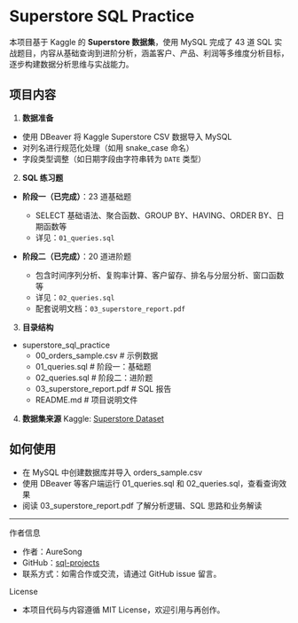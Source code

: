 # Superstore SQL Practice

本项目基于 Kaggle 的 **Superstore 数据集**，使用 MySQL 完成了 43 道 SQL 实战题目，内容从基础查询到进阶分析，涵盖客户、产品、利润等多维度分析目标，逐步构建数据分析思维与实战能力。

## 项目内容

1. **数据准备**
- 使用 DBeaver 将 Kaggle Superstore CSV 数据导入 MySQL
- 对列名进行规范化处理（如用 snake_case 命名）
- 字段类型调整（如日期字段由字符串转为 `DATE` 类型）

2. **SQL 练习题**

- **阶段一（已完成）**：23 道基础题  
  - SELECT 基础语法、聚合函数、GROUP BY、HAVING、ORDER BY、日期函数等  
  - 详见：`01_queries.sql`

- **阶段二（已完成）**：20 道进阶题  
  - 包含时间序列分析、复购率计算、客户留存、排名与分层分析、窗口函数等  
  - 详见：`02_queries.sql`  
  - 配套说明文档：`03_superstore_report.pdf`

3. **目录结构**

- superstore_sql_practice
    - 00_orders_sample.csv              # 示例数据
    - 01_queries.sql                # 阶段一：基础题
    - 02_queries.sql                # 阶段二：进阶题
    - 03_superstore_report.pdf         # SQL 报告
    - README.md                      # 项目说明文件

4. **数据集来源**
Kaggle: [Superstore Dataset](https://www.kaggle.com/datasets/vivek468/superstore-dataset-final)

## 如何使用

- 在 MySQL 中创建数据库并导入 orders_sample.csv
- 使用 DBeaver 等客户端运行 01_queries.sql 和 02_queries.sql，查看查询效果
- 阅读 03_superstore_report.pdf 了解分析逻辑、SQL 思路和业务解读



---

作者信息
- 作者：AureSong
- GitHub：[sql-projects](https://github.com/AureSong/sql-projects)
- 联系方式：如需合作或交流，请通过 GitHub issue 留言。

License
- 本项目代码与内容遵循 MIT License，欢迎引用与再创作。